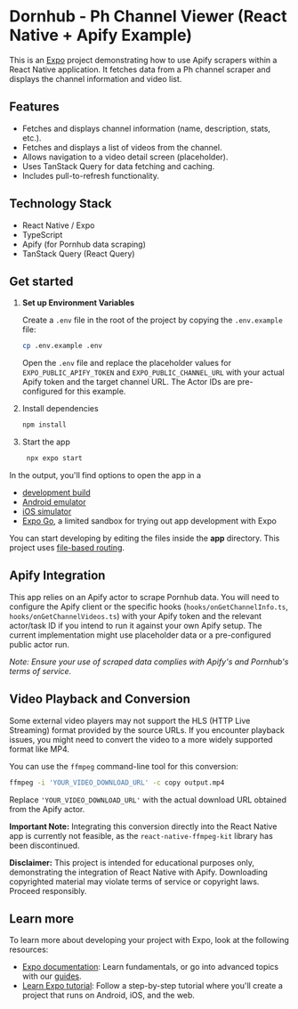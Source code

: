 # Dornhub - Ph Channel Viewer (React Native + Apify Example)

This is an [Expo](https://expo.dev) project demonstrating how to use Apify scrapers within a React Native application. It fetches data from a Ph channel scraper and displays the channel information and video list.

## Features

- Fetches and displays channel information (name, description, stats, etc.).
- Fetches and displays a list of videos from the channel.
- Allows navigation to a video detail screen (placeholder).
- Uses TanStack Query for data fetching and caching.
- Includes pull-to-refresh functionality.

## Technology Stack

- React Native / Expo
- TypeScript
- Apify (for Pornhub data scraping)
- TanStack Query (React Query)

## Get started

1. **Set up Environment Variables**

   Create a `.env` file in the root of the project by copying the `.env.example` file:

   ```bash
   cp .env.example .env
   ```

   Open the `.env` file and replace the placeholder values for `EXPO_PUBLIC_APIFY_TOKEN` and `EXPO_PUBLIC_CHANNEL_URL` with your actual Apify token and the target channel URL. The Actor IDs are pre-configured for this example.

2. Install dependencies

   ```bash
   npm install
   ```

3. Start the app

   ```bash
    npx expo start
   ```

In the output, you'll find options to open the app in a

- [development build](https://docs.expo.dev/develop/development-builds/introduction/)
- [Android emulator](https://docs.expo.dev/workflow/android-studio-emulator/)
- [iOS simulator](https://docs.expo.dev/workflow/ios-simulator/)
- [Expo Go](https://expo.dev/go), a limited sandbox for trying out app development with Expo

You can start developing by editing the files inside the **app** directory. This project uses [file-based routing](https://docs.expo.dev/router/introduction).

## Apify Integration

This app relies on an Apify actor to scrape Pornhub data. You will need to configure the Apify client or the specific hooks (`hooks/onGetChannelInfo.ts`, `hooks/onGetChannelVideos.ts`) with your Apify token and the relevant actor/task ID if you intend to run it against your own Apify setup. The current implementation might use placeholder data or a pre-configured public actor run.

_Note: Ensure your use of scraped data complies with Apify's and Pornhub's terms of service._

## Video Playback and Conversion

Some external video players may not support the HLS (HTTP Live Streaming) format provided by the source URLs. If you encounter playback issues, you might need to convert the video to a more widely supported format like MP4.

You can use the `ffmpeg` command-line tool for this conversion:

```bash
ffmpeg -i 'YOUR_VIDEO_DOWNLOAD_URL' -c copy output.mp4
```

Replace `'YOUR_VIDEO_DOWNLOAD_URL'` with the actual download URL obtained from the Apify actor.

**Important Note:** Integrating this conversion directly into the React Native app is currently not feasible, as the `react-native-ffmpeg-kit` library has been discontinued.

**Disclaimer:** This project is intended for educational purposes only, demonstrating the integration of React Native with Apify. Downloading copyrighted material may violate terms of service or copyright laws. Proceed responsibly.

## Learn more

To learn more about developing your project with Expo, look at the following resources:

- [Expo documentation](https://docs.expo.dev/): Learn fundamentals, or go into advanced topics with our [guides](https://docs.expo.dev/guides).
- [Learn Expo tutorial](https://docs.expo.dev/tutorial/introduction/): Follow a step-by-step tutorial where you'll create a project that runs on Android, iOS, and the web.
